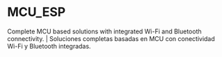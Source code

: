 # MCU_ESP
Complete MCU based solutions with integrated Wi-Fi and Bluetooth connectivity. | Soluciones completas basadas en MCU con conectividad Wi-Fi y Bluetooth integradas.
